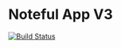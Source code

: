 Noteful App V3
============================
[![Build Status](https://travis-ci.org/thinkful-ei19/bianca-noteful-v3.svg?branch=master)](https://travis-ci.org/thinkful-ei19/bianca-noteful-v3)